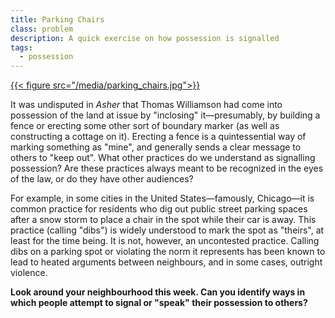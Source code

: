 ```yaml
---
title: Parking Chairs
class: problem
description: A quick exercise on how possession is signalled
tags:
  - possession
---
```


[{{< figure src="/media/parking_chairs.jpg">}}](https://commons.wikimedia.org/wiki/File:20000128_02_Chairs_protecting_parking_place,_Chicago_(6897447742).jpg) 

It was undisputed in *Asher* that Thomas Williamson had come into possession of the land at issue by "inclosing" it—presumably, by building a fence or erecting some other sort of boundary marker (as well as constructing a cottage on it). Erecting a fence is a quintessential  way of marking something as "mine", and generally sends a clear message to others to "keep out". What other practices do we understand as signalling possession? Are these practices always meant to be recognized in the eyes of the law, or do they have other audiences? 

For example, in some cities in the United States—famously, Chicago—it is common practice for residents who dig out public street parking spaces after a snow storm to place a chair in the spot while their car is away. This practice (calling "dibs") is widely understood to mark the spot as "theirs", at least for the time being. It is not, however, an uncontested practice. Calling dibs on a parking spot or violating the norm it represents has been known to lead to heated arguments between neighbours, and in some cases, outright violence.

**Look around your neighbourhood this week. Can you identify ways in which people attempt to signal or "speak" their possession to others?**
